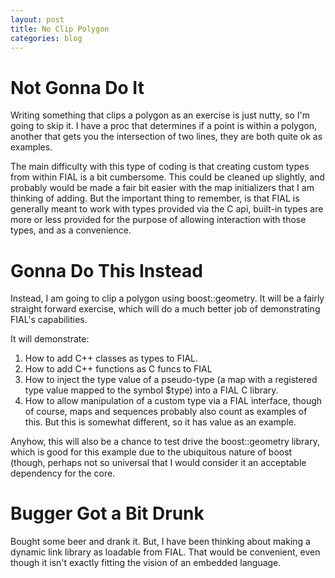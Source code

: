 ```yaml
---
layout: post
title: No Clip Polygon
categories: blog
---
```

# Not Gonna Do It

Writing something that clips a polygon as an exercise is just nutty,
so I'm going to skip it.  I have a proc that determines if a point is
within a polygon, another that gets you the intersection of two lines,
they are both quite ok as examples.  

The main difficulty with this type of coding is that creating custom
types from within FIAL is a bit cumbersome.  This could be cleaned up
slightly, and probably would be made a fair bit easier with the map
initializers that I am thinking of adding.  But the important thing to
remember, is that FIAL is generally meant to work with types provided
via the C api, built-in types are more or less provided for the purpose
of allowing interaction with those types, and as a convenience.  

# Gonna Do This Instead

Instead, I am going to clip a polygon using boost::geometry.  It will
be a fairly straight forward exercise, which will do a much better job
of demonstrating FIAL's capabilities.  

It will demonstrate:

1. How to add C++ classes as types to FIAL.  
2. How to add C++ functions as C funcs to FIAL
3. How to inject the type value of a pseudo-type (a map with a
   registered type value mapped to the symbol $type) into a FIAL C
   library.
4. How to allow manipulation of a custom type via a FIAL interface,
   though of course, maps and sequences probably also count as
   examples of this.  But this is somewhat different, so it has value
   as an example.
   
Anyhow, this will also be a chance to test drive the boost::geometry
library, which is good for this example due to the ubiquitous nature
of boost (though, perhaps not so universal that I would consider it an
acceptable dependency for the core.  

# Bugger Got a Bit Drunk

Bought some beer and drank it.  But, I have been thinking about making
a dynamic link library as loadable from FIAL.  That would be
convenient, even though it isn't exactly fitting the vision of an
embedded language. 


